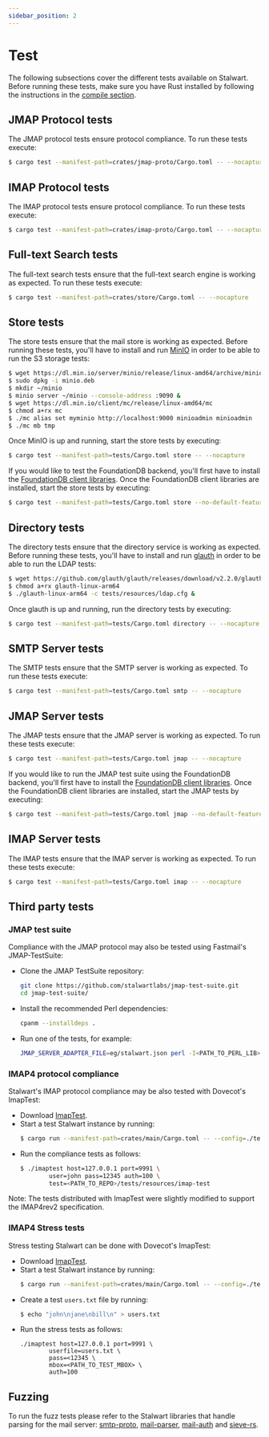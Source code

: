 ```yaml
---
sidebar_position: 2
---
```


# Test

The following subsections cover the different tests available on Stalwart.
Before running these tests, make sure you have Rust installed by following the instructions
in the [compile section](/docs/development/compile).

## JMAP Protocol tests

The JMAP protocol tests ensure protocol compliance. To run these tests execute:

```bash
$ cargo test --manifest-path=crates/jmap-proto/Cargo.toml -- --nocapture
```

## IMAP Protocol tests

The IMAP protocol tests ensure protocol compliance. To run these tests execute:

```bash
$ cargo test --manifest-path=crates/imap-proto/Cargo.toml -- --nocapture
```

## Full-text Search tests

The full-text search tests ensure that the full-text search engine is working as expected. To run these tests execute:

```bash
$ cargo test --manifest-path=crates/store/Cargo.toml -- --nocapture
```

## Store tests

The store tests ensure that the mail store is working as expected. Before running these tests, you'll have to install and run [MinIO](https://github.com/minio/minio) in order to be able to run the S3 storage tests:

```bash
$ wget https://dl.min.io/server/minio/release/linux-amd64/archive/minio_20230629051228.0.0_amd64.deb -O minio.deb
$ sudo dpkg -i minio.deb
$ mkdir ~/minio
$ minio server ~/minio --console-address :9090 &
$ wget https://dl.min.io/client/mc/release/linux-amd64/mc
$ chmod a+rx mc
$ ./mc alias set myminio http://localhost:9000 minioadmin minioadmin
$ ./mc mb tmp
```

Once MinIO is up and running, start the store tests by executing:

```bash
$ cargo test --manifest-path=tests/Cargo.toml store -- --nocapture
```

If you would like to test the FoundationDB backend, you'll first have to install the [FoundationDB client libraries](https://github.com/apple/foundationdb/releases). Once the FoundationDB client libraries are installed, start the store tests by executing:

```bash
$ cargo test --manifest-path=tests/Cargo.toml store --no-default-features --features foundationdb -- --nocapture
```

## Directory tests

The directory tests ensure that the directory service is working as expected. Before running these tests, you'll have to install and run [glauth](https://github.com/glauth/glauth) in order to be able to run the LDAP tests:

```bash
$ wget https://github.com/glauth/glauth/releases/download/v2.2.0/glauth-linux-arm64
$ chmod a+rx glauth-linux-arm64
$ ./glauth-linux-arm64 -c tests/resources/ldap.cfg &
```

Once glauth is up and running, run the directory tests by executing:

```bash
$ cargo test --manifest-path=tests/Cargo.toml directory -- --nocapture
```

## SMTP Server tests

The SMTP tests ensure that the SMTP server is working as expected. To run these tests execute:

```bash
$ cargo test --manifest-path=tests/Cargo.toml smtp -- --nocapture
```

## JMAP Server tests

The JMAP tests ensure that the JMAP server is working as expected. To run these tests execute:

```bash
$ cargo test --manifest-path=tests/Cargo.toml jmap -- --nocapture
```

If you would like to run the JMAP test suite using the FoundationDB backend, you'll first have to install the [FoundationDB client libraries](https://github.com/apple/foundationdb/releases). Once the FoundationDB client libraries are installed, start the JMAP tests by executing:

```bash
$ cargo test --manifest-path=tests/Cargo.toml jmap --no-default-features --features foundationdb -- --nocapture
```

## IMAP Server tests

The IMAP tests ensure that the IMAP server is working as expected. To run these tests execute:

```bash
$ cargo test --manifest-path=tests/Cargo.toml imap -- --nocapture
```

## Third party tests

### JMAP test suite

Compliance with the JMAP protocol may also be tested using Fastmail's JMAP-TestSuite:

- Clone the JMAP TestSuite repository:
    ```bash
    git clone https://github.com/stalwartlabs/jmap-test-suite.git
    cd jmap-test-suite/
    ```
- Install the recommended Perl dependencies:
    ```bash
    cpanm --installdeps .
    ```
- Run one of the tests, for example:
    ```bash
    JMAP_SERVER_ADAPTER_FILE=eg/stalwart.json perl -I<PATH_TO_PERL_LIB> -I lib t/basic.t
    ```

### IMAP4 protocol compliance

Stalwart's IMAP protocol compliance may be also tested with Dovecot's ImapTest:

- Download [ImapTest](https://www.imapwiki.org/ImapTest/Installation).
- Start a test Stalwart instance by running:
    ```bash
    $ cargo run --manifest-path=crates/main/Cargo.toml -- --config=./tests/resources/test_config.toml
    ```
- Run the compliance tests as follows:
    ```bash
    $ ./imaptest host=127.0.0.1 port=9991 \
            user=john pass=12345 auth=100 \
            test=<PATH_TO_REPO>/tests/resources/imap-test
    ```

Note: The tests distributed with ImapTest were slightly modified to support the
IMAP4rev2 specification.

### IMAP4 Stress tests

Stress testing Stalwart can be done with Dovecot's ImapTest:

- Download [ImapTest](https://www.imapwiki.org/ImapTest/Installation).
- Start a test Stalwart instance by running:
    ```bash
    $ cargo run --manifest-path=crates/main/Cargo.toml -- --config=./tests/resources/test_config.toml
    ```
- Create a test `users.txt` file by running:
    ```bash
    $ echo "john\njane\nbill\n" > users.txt
    ```
- Run the stress tests as follows:
    ```
    ./imaptest host=127.0.0.1 port=9991 \
            userfile=users.txt \
            pass=<12345 \
            mbox=<PATH_TO_TEST_MBOX> \
            auth=100
    ```

## Fuzzing

To run the fuzz tests please refer to the Stalwart libraries that handle parsing for the mail server: [smtp-proto](https://github.com/stalwartlabs/smtp-proto),
[mail-parser](https://github.com/stalwartlabs/mail-parser),
[mail-auth](https://github.com/stalwartlabs/mail-auth) and [sieve-rs](https://github.com/stalwartlabs/sieve). 


